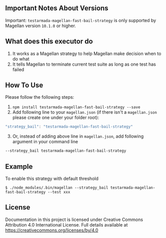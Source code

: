 ## Important Notes About Versions

Important: `testarmada-magellan-fast-bail-strategy` is only supported by Magellan version `10.1.0` or higher.

## What does this executor do
 
 1. It works as a Magellan strategy to help Magellan make decision when to do what
 2. It tells Magellan to terminate current test suite as long as one test has failed

## How To Use

Please follow the following steps:

 1. `npm install testarmada-magellan-fast-bail-strategy --save`
 2. Add following line to your `magellan.json` (if there isn't a `magellan.json` please create one under your folder root):

 ```javascript
 "strategy_bail": "testarmada-magellan-fast-bail-strategy"
 ```

 3. Or, instead of adding above line in `magellan.json`, add following argument in your command line

 ```bash
 --strategy_bail testarmada-magellan-fast-bail-strategy
 ```

## Example

To enable this strategy with default threshold
```console
$ ./node_modules/.bin/magellan --strategy_bail testarmada-magellan-fast-bail-strategy --test xxx
```

## License
Documentation in this project is licensed under Creative Commons Attribution 4.0 International License. Full details available at https://creativecommons.org/licenses/by/4.0
